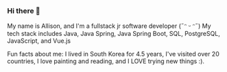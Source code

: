 ### Hi there 👋

<!--
**allisonrene1/allisonrene1** is a ✨ _special_ ✨ repository because its `README.md` (this file) appears on your GitHub profile.

Here are some ideas to get you started:

- 🔭 I’m currently working on ...
- 🌱 I’m currently learning ...
- 👯 I’m looking to collaborate on ...
- 🤔 I’m looking for help with ...
- 💬 Ask me about ...
- 📫 How to reach me: ...
- 😄 Pronouns: ...
- ⚡ Fun fact: ...
-->

My name is Allison, and I'm a fullstack jr software developer  (˶ᵔ ᵕ ᵔ˶)
My tech stack includes Java, Java Spring, Java Spring Boot, SQL, PostgreSQL, JavaScript, and Vue.js

Fun facts about me: I lived in South Korea for 4.5 years, I've visited over 20 countries,
I love painting and reading, and I LOVE trying new things :).
